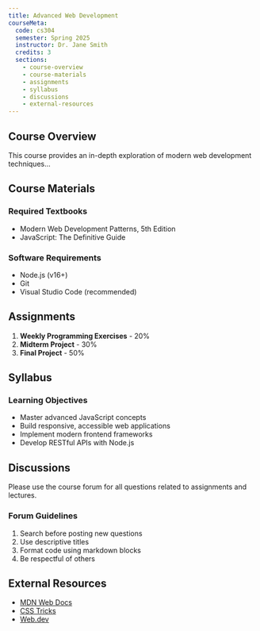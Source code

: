 ```yaml
---
title: Advanced Web Development
courseMeta:
  code: cs304
  semester: Spring 2025
  instructor: Dr. Jane Smith
  credits: 3
  sections:
    - course-overview
    - course-materials
    - assignments
    - syllabus
    - discussions
    - external-resources
---
```


## Course Overview

This course provides an in-depth exploration of modern web development techniques...

## Course Materials

### Required Textbooks

- Modern Web Development Patterns, 5th Edition
- JavaScript: The Definitive Guide

### Software Requirements

- Node.js (v16+)
- Git
- Visual Studio Code (recommended)

## Assignments

1. **Weekly Programming Exercises** - 20%
2. **Midterm Project** - 30%
3. **Final Project** - 50%

## Syllabus

### Learning Objectives

- Master advanced JavaScript concepts
- Build responsive, accessible web applications
- Implement modern frontend frameworks
- Develop RESTful APIs with Node.js

## Discussions

Please use the course forum for all questions related to assignments and lectures.

### Forum Guidelines

1. Search before posting new questions
2. Use descriptive titles
3. Format code using markdown blocks
4. Be respectful of others

## External Resources

- [MDN Web Docs](https://developer.mozilla.org/)
- [CSS Tricks](https://css-tricks.com/)
- [Web.dev](https://web.dev/)
